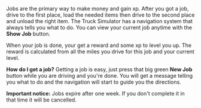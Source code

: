 Jobs are the primary way to make money and gain xp. After you got a job, drive to the first place, load the needed items then  drive to the second place and unload the right item.
The Truck Simulator has a navigation system that always tells you what to do.
You can view your current job anytime with the **Show Job** button.

When your job is done, your get a reward and some xp to level you up. The reward is calculated from all the miles you drive for this job and your current level.

**How do I get a job?**
Getting a job is easy, just press that big green **New Job** button while you are driving and you're done. You will get a message telling you what to do and the navigation will start to guide you the directions.

**Important notice:**
Jobs expire after one week. If you don't complete it in that time it will be cancelled.
